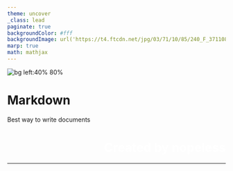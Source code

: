 ```yaml
---
theme: uncover
_class: lead
paginate: true
backgroundColor: #fff
backgroundImage: url('https://t4.ftcdn.net/jpg/03/71/10/85/240_F_371108556_9cxeFfcEffNXsyrTIEOjequ8UkWMtGTs.jpg')
marp: true
math: mathjax
---
```


![bg left:40% 80%](https://www.vectorlogo.zone/logos/commonmark/commonmark-ar21.png)

# **Markdown**

Best way to write documents

<footer align="right">
<h1 style="color: white; text-shadow: none;">Created by nopeless</h1>
</footer>

---
